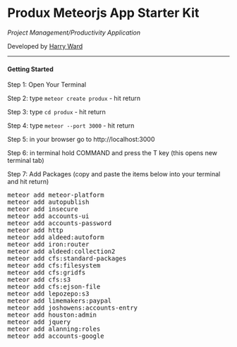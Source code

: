 <h1>Produx Meteorjs App Starter Kit</h1>
<i>Project Management/Productivity Application</i>
<p>Developed by <a href="http://harryward.biz">Harry Ward</a></p>
<hr>
<h4>Getting Started</h4>
<p>Step 1: Open Your Terminal</p>
<p>Step 2: type <code>meteor create produx</code> - hit return</p>
<p>Step 3: type <code>cd produx</code> - hit return</p>
<p>Step 4: type <code>meteor --port 3000</code> - hit return</p>
<p>Step 5: in your browser go to http://localhost:3000</p>
<p>Step 6: in terminal hold COMMAND and press the T key (this opens new terminal tab)</p>
<p>Step 7: Add Packages (copy and paste the items below into your terminal and hit return)</p>
<pre>
meteor add meteor-platform
meteor add autopublish
meteor add insecure
meteor add accounts-ui
meteor add accounts-password
meteor add http
meteor add aldeed:autoform
meteor add iron:router
meteor add aldeed:collection2
meteor add cfs:standard-packages
meteor add cfs:filesystem
meteor add cfs:gridfs
meteor add cfs:s3
meteor add cfs:ejson-file
meteor add lepozepo:s3
meteor add limemakers:paypal
meteor add joshowens:accounts-entry
meteor add houston:admin
meteor add jquery
meteor add alanning:roles
meteor add accounts-google
</pre>